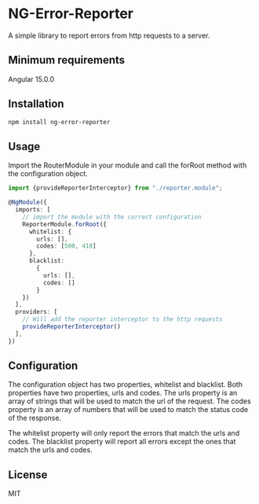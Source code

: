 # NG-Error-Reporter

A simple library to report errors from http requests to a server.

## Minimum requirements

Angular 15.0.0

## Installation

```bash
npm install ng-error-reporter
```

## Usage

Import the RouterModule in your module and call the forRoot method with the configuration object.

```typescript
import {provideReporterInterceptor} from "./reporter.module";

@NgModule({
  imports: [
    // import the module with the correct configuration
    ReporterModule.forRoot({
      whitelist: {
        urls: [],
        codes: [500, 418]
      },
      blacklist:
        {
          urls: [],
          codes: []
        }
    })
  ],
  providers: [
    // Will add the reporter interceptor to the http requests
    provideReporterInterceptor()
  ],
})
```

## Configuration

The configuration object has two properties, whitelist and blacklist. Both properties have two properties, urls and codes. The urls property is an array of strings that will be used to match the url of the request. The codes property is an array of numbers that will be used to match the status code of the response.

The whitelist property will only report the errors that match the urls and codes. The blacklist property will report all errors except the ones that match the urls and codes.

## License

MIT
